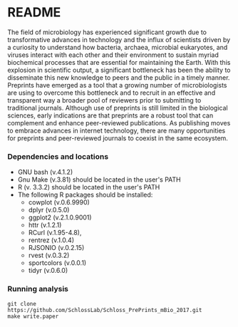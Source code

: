 # README

The field of microbiology has experienced significant growth due to transformative advances in technology and the influx of scientists driven by a curiosity to understand how bacteria, archaea, microbial eukaryotes, and viruses interact with each other and their environment to sustain myriad biochemical processes that are essential for maintaining the Earth. With this explosion in scientific output, a significant bottleneck has been the ability to disseminate this new knowledge to peers and the public in a timely manner. Preprints have emerged as a tool that a growing number of microbiologists are using to overcome this bottleneck and to recruit in an effective and transparent way a broader pool of reviewers prior to submitting to traditional journals. Although use of preprints is still limited in the biological sciences, early indications are that preprints are a robust tool that can complement and enhance peer-reviewed publications. As publishing moves to embrace advances in internet technology, there are many opportunities for preprints and peer-reviewed journals to coexist in the same ecosystem.


### Dependencies and locations

* GNU bash (v.4.1.2)
* Gnu Make (v.3.81) should be located in the user's PATH
* R (v. 3.3.2) should be located in the user's PATH
* The following R packages should be installed:
	* cowplot (v.0.6.9990)
	* dplyr (v.0.5.0)
	* ggplot2 (v.2.1.0.9001)
	* httr (v.1.2.1)
	* RCurl (v.1.95-4.8),
  * rentrez (v.1.0.4)
  * RJSONIO (v.0.2.15)
  * rvest (v.0.3.2)
  * sportcolors (v.0.0.1)
  * tidyr (v.0.6.0)

### Running analysis

```
git clone https://github.com/SchlossLab/Schloss_PrePrints_mBio_2017.git
make write.paper
```
